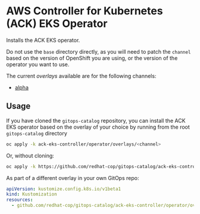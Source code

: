 # AWS Controller for Kubernetes (ACK) EKS Operator

Installs the ACK EKS operator.

Do not use the `base` directory directly, as you will need to patch the `channel` based on the version of OpenShift you are using, or the version of the operator you want to use.

The current *overlays* available are for the following channels:

* [alpha](overlays/alpha)

## Usage

If you have cloned the `gitops-catalog` repository, you can install the ACK EKS operator based on the overlay of your choice by running from the root `gitops-catalog` directory

```sh
oc apply -k ack-eks-controller/operator/overlays/<channel>
```

Or, without cloning:

```sh
oc apply -k https://github.com/redhat-cop/gitops-catalog/ack-eks-controller/operator/overlays/<channel>
```

As part of a different overlay in your own GitOps repo:

```yaml
apiVersion: kustomize.config.k8s.io/v1beta1
kind: Kustomization
resources:
  - github.com/redhat-cop/gitops-catalog/ack-eks-controller/operator/overlays/<channel>?ref=main
```
